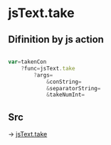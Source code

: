 # jsText.take

## Difinition by js action

```js.js

var=takenCon
	?func=jsText.take
		?args=
			&conString=
			&separatorString=
			&takeNumInt=
```

## Src

-> [jsText.take](https://github.com/puutaro/CommandClick/blob/master/app/src/main/java/com/puutaro/commandclick/fragment_lib/terminal_fragment/js_interface/text/JsText.kt#L49)


